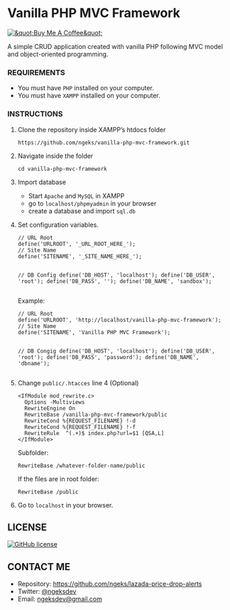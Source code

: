 <h1 class="code-line" data-line-start=0 data-line-end=1 ><a id="Vanilla_PHP_MVC_Framework_0"></a>Vanilla PHP MVC Framework</h1>
<p class="has-line-data" data-line-start="1" data-line-end="2"><a href="https://www.buymeacoffee.com/ngeks"><img src="https://www.buymeacoffee.com/assets/img/custom_images/orange_img.png" alt="&amp;quot;Buy Me A Coffee&amp;quot;"></a></p>
<p class="has-line-data" data-line-start="3" data-line-end="4">A simple CRUD application created with vanilla PHP following MVC model and object-oriented programming.</p>
<h3 class="code-line" data-line-start=5 data-line-end=6 ><a id="REQUIREMENTS_5"></a>REQUIREMENTS</h3>
<ul>
<li class="has-line-data" data-line-start="6" data-line-end="7">You must have <code>PHP</code> installed on your computer.</li>
<li class="has-line-data" data-line-start="7" data-line-end="9">You must have <code>XAMPP</code> installed on your computer.</li>
</ul>
<h3 class="code-line" data-line-start=9 data-line-end=10 ><a id="INSTRUCTIONS_9"></a>INSTRUCTIONS</h3>
<ol>
<li class="has-line-data" data-line-start="10" data-line-end="15">
<p class="has-line-data" data-line-start="10" data-line-end="11">Clone the repository inside XAMPP’s htdocs folder</p>
<pre><code class="has-line-data" data-line-start="12" data-line-end="14">https://github.com/ngeks/vanilla-php-mvc-framework.git
</code></pre>
</li>
<li class="has-line-data" data-line-start="15" data-line-end="19">
<p class="has-line-data" data-line-start="15" data-line-end="16">Navigate inside the folder</p>
<pre><code class="has-line-data" data-line-start="17" data-line-end="19">cd vanilla-php-mvc-framework
</code></pre>
</li>
<li class="has-line-data" data-line-start="19" data-line-end="24">
<p class="has-line-data" data-line-start="19" data-line-end="20">Import database</p>
<ul>
<li class="has-line-data" data-line-start="20" data-line-end="21">Start <code>Apache</code> and <code>MySQL</code> in XAMPP</li>
<li class="has-line-data" data-line-start="21" data-line-end="22">go to <code>localhost/phpmyadmin</code> in your browser</li>
<li class="has-line-data" data-line-start="22" data-line-end="24">create a database and import <code>sql.db</code></li>
</ul>
</li>
<li class="has-line-data" data-line-start="24" data-line-end="52">
<p class="has-line-data" data-line-start="24" data-line-end="25">Set configuration variables.</p>
<pre><code class="has-line-data" data-line-start="26" data-line-end="37">// URL Root
define('URLROOT', '_URL_ROOT_HERE_');
// Site Name
define('SITENAME', '_SITE_NAME_HERE_');

// DB Config
define('DB_HOST', 'localhost');
define('DB_USER', 'root');
define('DB_PASS', '');
define('DB_NAME', 'sandbox');
</code></pre>
<p class="has-line-data" data-line-start="38" data-line-end="39">Example:</p>
<pre><code class="has-line-data" data-line-start="40" data-line-end="51">// URL Root
define('URLROOT', 'http://localhost/vanilla-php-mvc-framework');
// Site Name
define('SITENAME', 'Vanilla PHP MVC Framework');

// DB Congig
define('DB_HOST', 'localhost');
define('DB_USER', 'root');
define('DB_PASS', 'password');
define('DB_NAME', 'dbname');
</code></pre>
</li>
<li class="has-line-data" data-line-start="52" data-line-end="72">
<p class="has-line-data" data-line-start="52" data-line-end="53">Change <code>public/.htacces</code> line 4 (Optional)</p>
<pre><code class="has-line-data" data-line-start="54" data-line-end="63">&lt;IfModule mod_rewrite.c&gt;
  Options -Multiviews
  RewriteEngine On
  RewriteBase /vanilla-php-mvc-framework/public
  RewriteCond %{REQUEST_FILENAME} !-d
  RewriteCond %{REQUEST_FILENAME} !-f
  RewriteRule  ^(.+)$ index.php?url=$1 [QSA,L]
&lt;/IfModule&gt;
</code></pre>
<p class="has-line-data" data-line-start="64" data-line-end="65">Subfolder:</p>
<pre><code class="has-line-data" data-line-start="66" data-line-end="68">RewriteBase /whatever-folder-name/public
</code></pre>
<p class="has-line-data" data-line-start="68" data-line-end="69">If the files are in root folder:</p>
<pre><code class="has-line-data" data-line-start="70" data-line-end="72">RewriteBase /public
</code></pre>
</li>
<li class="has-line-data" data-line-start="72" data-line-end="74">
<p class="has-line-data" data-line-start="72" data-line-end="73">Go to <code>localhost</code> in your browser.</p>
</li>
</ol>
<h2 class="code-line" data-line-start=74 data-line-end=75 ><a id="LICENSE_74"></a>LICENSE</h2>
<p class="has-line-data" data-line-start="75" data-line-end="76"><a href="https://github.com/ngeks/lazada-price-drop-alerts/blob/main/LICENSE"><img src="https://img.shields.io/github/license/ngeks/vanilla-php-mvc-framework.svg" alt="GitHub license"></a></p>
<h2 class="code-line" data-line-start=77 data-line-end=78 ><a id="CONTACT_ME_77"></a>CONTACT ME</h2>
<ul>
<li class="has-line-data" data-line-start="78" data-line-end="79">Repository: <a href="https://github.com/ngeks/lazada-price-drop-alerts">https://github.com/ngeks/lazada-price-drop-alerts</a></li>
<li class="has-line-data" data-line-start="79" data-line-end="80">Twitter: <a href="https://twitter.com/ngeksdev">@ngeksdev</a></li>
<li class="has-line-data" data-line-start="80" data-line-end="81">Email: <a href="mailto:ngeksdev@gmail.com">ngeksdev@gmail.com</a></li>
</ul>